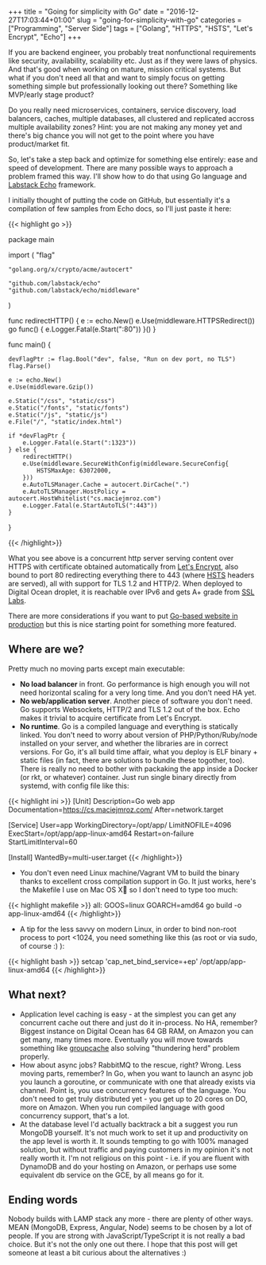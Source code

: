 +++
title = "Going for simplicity with Go"
date = "2016-12-27T17:03:44+01:00"
slug = "going-for-simplicity-with-go"
categories = ["Programming", "Server Side"]
tags = ["Golang", "HTTPS", "HSTS", "Let's Encrypt", "Echo"]
+++

If you are backend engineer, you probably treat nonfunctional requirements like security, availability, scalability etc. Just as if they were laws of physics. And that's good when working on mature, mission critical systems. But what if you don't need all that and want to simply focus on getting something simple but professionally looking out there? Something like MVP/early stage product?

Do you really need microservices, containers, service discovery, load balancers, caches, multiple databases, all clustered and replicated accross multiple availability zones? Hint: you are not making any money yet and there's big chance you will not get to the point where you have product/market fit.

So, let's take a step back and optimize for something else entirely: ease and speed of development. There are many possible ways to approach a problem framed this way. I'll show how to do that using Go language and [Labstack Echo](https://echo.labstack.com/) framework.

I initially thought of putting the code on GitHub, but essentially it's a compilation of few samples from Echo docs, so I'll just paste it here:

{{< highlight go >}}

package main

import (
	"flag"

	"golang.org/x/crypto/acme/autocert"

	"github.com/labstack/echo"
	"github.com/labstack/echo/middleware"
)

func redirectHTTP() {
	e := echo.New()
	e.Use(middleware.HTTPSRedirect())
	go func() { e.Logger.Fatal(e.Start(":80")) }()
}

func main() {

	devFlagPtr := flag.Bool("dev", false, "Run on dev port, no TLS")
	flag.Parse()

	e := echo.New()
	e.Use(middleware.Gzip())

	e.Static("/css", "static/css")
	e.Static("/fonts", "static/fonts")
	e.Static("/js", "static/js")
	e.File("/", "static/index.html")

	if *devFlagPtr {
		e.Logger.Fatal(e.Start(":1323"))
	} else {
		redirectHTTP()
		e.Use(middleware.SecureWithConfig(middleware.SecureConfig{
			HSTSMaxAge: 63072000,
		}))
		e.AutoTLSManager.Cache = autocert.DirCache(".")
		e.AutoTLSManager.HostPolicy = autocert.HostWhitelist("cs.maciejmroz.com")
		e.Logger.Fatal(e.StartAutoTLS(":443"))
	}
}

{{< /highlight>}}

What you see above is a concurrent http server serving content over HTTPS with certificate obtained automatically from [Let's Encrypt](https://letsencrypt.org/), also bound to port 80 redirecting everything there to 443 (where [HSTS](https://en.wikipedia.org/wiki/HTTP_Strict_Transport_Security) headers are served), all with support for TLS 1.2 and HTTP/2. When deployed to Digital Ocean droplet, it is reachable over IPv6 and gets A+ grade from [SSL Labs](https://www.ssllabs.com/).

There are more considerations if you want to put [Go-based website in production](https://blog.gopheracademy.com/advent-2016/exposing-go-on-the-internet/) but this is nice starting point for something more featured.

## Where are we?

Pretty much no moving parts except main executable:

 * **No load balancer** in front. Go performance is high enough you will not need horizontal scaling for a very long time. And you don't need HA yet.
 * **No web/application server**. Another piece of software you don't need. Go supports Websockets, HTTP/2 and TLS 1.2 out of the box. Echo makes it trivial to acquire certificate from Let's Encrypt. 
 * **No runtime**. Go is a compiled language and everything is statically linked. You don't need to worry about version of PHP/Python/Ruby/node installed on your server, and whether the libraries are in correct versions. For Go, it's all build time affair, what you deploy is ELF binary + static files (in fact, there are solutions to bundle these togother, too). There is really no need to bother with packaking the app inside a Docker (or rkt, or whatever) container. Just run single binary directly from systemd, with config file like this:

{{< highlight ini >}}
[Unit]
Description=Go web app
Documentation=https://cs.maciejmroz.com/
After=network.target

[Service]
User=app
WorkingDirectory=/opt/app/
LimitNOFILE=4096
ExecStart=/opt/app/app-linux-amd64
Restart=on-failure
StartLimitInterval=60

[Install]
WantedBy=multi-user.target
{{< /highlight>}}

 * You don't even need Linux machine/Vagrant VM to build the binary thanks to excellent cross compilation support in Go. It just works, here's the Makefile I use on Mac OS X so I don't need to type too much: 
 
{{< highlight makefile >}}
all:
	GOOS=linux GOARCH=amd64 go build -o app-linux-amd64
{{< /highlight>}}

 * A tip for the less savvy on modern Linux, in order to bind non-root process to port <1024, you need something like this (as root or via sudo, of course :) ):

{{< highlight bash >}}
setcap 'cap_net_bind_service=+ep' /opt/app/app-linux-amd64
{{< /highlight>}}

## What next?

* Application level caching is easy - at the simplest you can get any concurrent cache out there and just do it in-process. No HA, remember? Biggest instance on Digital Ocean has 64 GB RAM, on Amazon you can get many, many times more. Eventually you will move towards something like [groupcache](https://github.com/golang/groupcache) also solving "thundering herd" problem properly.
* How about async jobs? RabbitMQ to the rescue, right? Wrong. Less moving parts, remember? In Go, when you want to launch an async job you launch a goroutine, or communicate with one that already exists via channel. Point is, you use concurrency features of the language. You don't need to get truly distributed yet - you get up to 20 cores on DO, more on Amazon. When you run compiled language with good concurrency support, that's a lot.
* At the database level I'd actually backtrack a bit a suggest you run MongoDB yourself. It's not much work to set it up and productivity on the app level is worth it. It sounds tempting to go with 100% managed solution, but without traffic and paying customers in my opinion it's not really worth it. I'm not religious on this point - i.e. if you are fluent with DynamoDB and do your hosting on Amazon, or perhaps use some equivalent db service on the GCE, by all means go for it.


## Ending words

Nobody builds with LAMP stack any more - there are plenty of other ways. MEAN (MongoDB, Express, Angular, Node) seems to be chosen by a lot of people. If you are strong with JavaScript/TypeScript it is not really a bad choice. But it's not the only one out there. I hope that this post will get someone at least a bit curious about the alternatives :)
